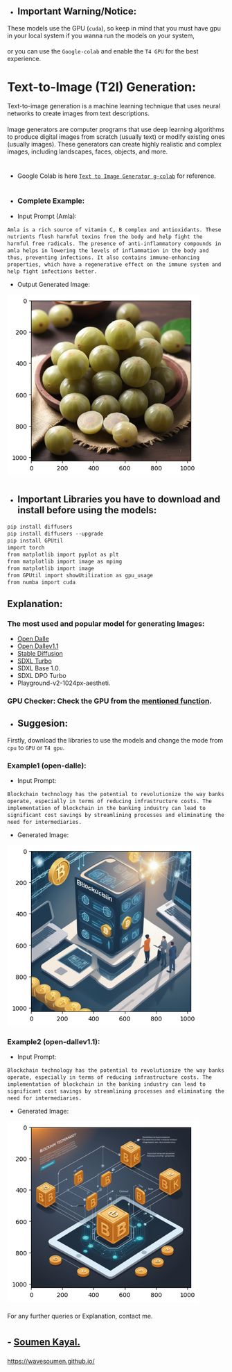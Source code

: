 
- ## Important Warning/Notice:
These models use the GPU (`cuda`), so keep in mind that you must have gpu in your local system if you wanna run the models on your system,
####
or you can use the `Google-colab` and enable the `T4 GPU` for the best experience.
# Text-to-Image (T2I) Generation:
Text-to-image generation is a machine learning technique that uses neural networks to create images from text descriptions.
#### 
Image generators are computer programs that use deep learning algorithms to produce digital images from scratch (usually text) or modify existing ones (usually images). These generators can create highly realistic and complex images, including landscapes, faces, objects, and more.
# 
- Google Colab is here [`Text to Image Generator g-colab`](https://github.com/wavesoumen/Text-to-Image_Generation/blob/main/Text_to_Image_part2.ipynb) for reference.
#
- ### Complete Example:
- Input Prompt (Amla):
```
Amla is a rich source of vitamin C, B complex and antioxidants. These nutrients flush harmful toxins from the body and help fight the harmful free radicals. The presence of anti-inflammatory compounds in amla helps in lowering the levels of inflammation in the body and thus, preventing infections. It also contains immune-enhancing properties, which have a regenerative effect on the immune system and help fight infections better.
```
- Output Generated Image:</s>

![Image3](https://github.com/wavesoumen/Text-to-Image_Generation/blob/main/images/Amla.png)
#
- ## Important Libraries you have to download and install before using the models:
```
pip install diffusers
pip install diffusers --upgrade
pip install GPUtil
import torch
from matplotlib import pyplot as plt
from matplotlib import image as mpimg
from matplotlib import image
from GPUtil import showUtilization as gpu_usage
from numba import cuda
```

## Explanation:
### The most used and popular model for generating Images:
- [Open Dalle](https://github.com/wavesoumen/Text-to-Image_Generation/blob/main/img_opendalle.py)
- [Open Dallev1.1](https://github.com/wavesoumen/Text-to-Image_Generation/blob/main/opendalleV1_1.py)
- [Stable Diffusion](https://github.com/wavesoumen/Text-to-Image_Generation/blob/main/stable_diffusion.py)
- [SDXL Turbo](https://github.com/wavesoumen/Text-to-Image_Generation/blob/main/sdxl_turbo.py)
- SDXL Base 1.0.
- SDXL DPO Turbo
- Playground-v2-1024px-aestheti.

### GPU Checker: Check the GPU from the [mentioned function](https://github.com/wavesoumen/Text-to-Image_Generation/blob/main/gpu_checker.py).
- ## Suggesion:
Firstly, download the libraries to use the models and change the mode from `cpu` to `GPU` or `T4 gpu`. </s>

### Example1 (open-dalle):
- Input Prompt:
```
Blockchain technology has the potential to revolutionize the way banks operate, especially in terms of reducing infrastructure costs. The implementation of blockchain in the banking industry can lead to significant cost savings by streamlining processes and eliminating the need for intermediaries.
```
- Generated Image:</s>

![Image1](https://github.com/wavesoumen/Text-to-Image_Generation/blob/main/images/preview1.png)


### Example2 (open-dallev1.1):
- Input Prompt:
```
Blockchain technology has the potential to revolutionize the way banks operate, especially in terms of reducing infrastructure costs. The implementation of blockchain in the banking industry can lead to significant cost savings by streamlining processes and eliminating the need for intermediaries.
```
- Generated Image:</s>

![Image1](https://github.com/wavesoumen/Text-to-Image_Generation/blob/main/images/preview2.png)

#### 
For any further queries or Explanation, contact me.
#
## - [Soumen Kayal.](https://github.com/wavesoumen)
##### 
https://wavesoumen.github.io/
